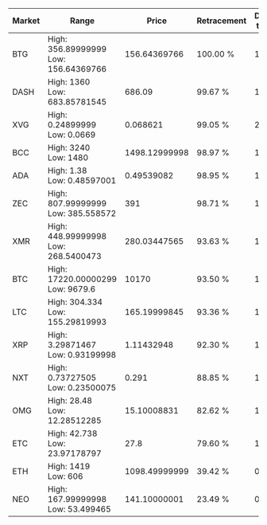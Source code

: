 | Market | Range | Price| Retracement | Doubles to 50% |
| --- | --- | --- | --- | --- |
| BTG | High: 356.89999999<br />Low: 156.64369766 | 156.64369766 | 100.00 % | 1.64 |
| DASH | High: 1360<br />Low: 683.85781545 | 686.09 | 99.67 % | 1.49 |
| XVG | High: 0.24899999<br />Low: 0.0669 | 0.068621 | 99.05 % | 2.30 |
| BCC | High: 3240<br />Low: 1480 | 1498.12999998 | 98.97 % | 1.58 |
| ADA | High: 1.38<br />Low: 0.48597001 | 0.49539082 | 98.95 % | 1.88 |
| ZEC | High: 807.99999999<br />Low: 385.558572 | 391 | 98.71 % | 1.53 |
| XMR | High: 448.99999998<br />Low: 268.5400473 | 280.03447565 | 93.63 % | 1.28 |
| BTC | High: 17220.00000299<br />Low: 9679.6 | 10170 | 93.50 % | 1.32 |
| LTC | High: 304.334<br />Low: 155.29819993 | 165.19999845 | 93.36 % | 1.39 |
| XRP | High: 3.29871467<br />Low: 0.93199998 | 1.11432948 | 92.30 % | 1.90 |
| NXT | High: 0.73727505<br />Low: 0.23500075 | 0.291 | 88.85 % | 1.67 |
| OMG | High: 28.48<br />Low: 12.28512285 | 15.10008831 | 82.62 % | 1.35 |
| ETC | High: 42.738<br />Low: 23.97178797 | 27.8 | 79.60 % | 1.20 |
| ETH | High: 1419<br />Low: 606 | 1098.49999999 | 39.42 % | 0.00 |
| NEO | High: 167.99999998<br />Low: 53.499465 | 141.10000001 | 23.49 % | 0.00 |
